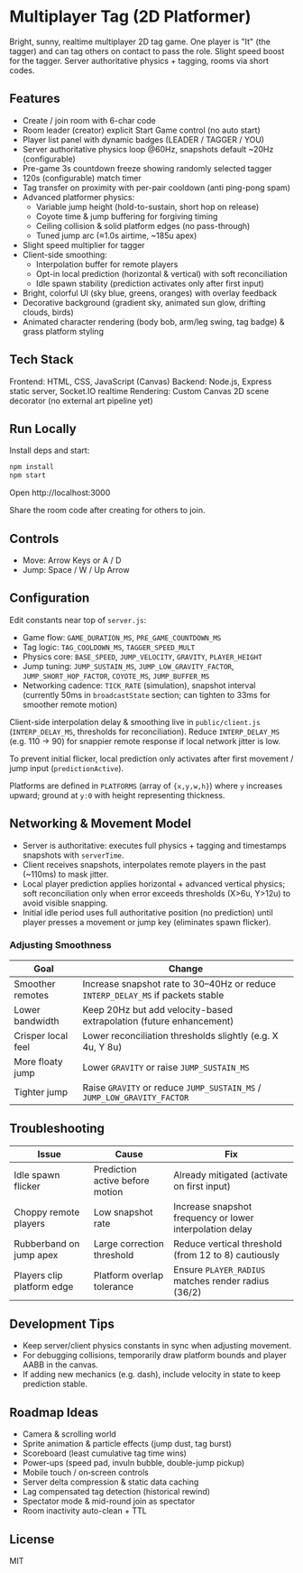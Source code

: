 # Multiplayer Tag (2D Platformer)

Bright, sunny, realtime multiplayer 2D tag game. One player is "It" (the tagger) and can tag others on contact to pass the role. Slight speed boost for the tagger. Server authoritative physics + tagging, rooms via short codes.

## Features
- Create / join room with 6-char code
- Room leader (creator) explicit Start Game control (no auto start)
- Player list panel with dynamic badges (LEADER / TAGGER / YOU)
- Server authoritative physics loop @60Hz, snapshots default ~20Hz (configurable)
- Pre-game 3s countdown freeze showing randomly selected tagger
- 120s (configurable) match timer
- Tag transfer on proximity with per-pair cooldown (anti ping-pong spam)
- Advanced platformer physics:
	- Variable jump height (hold-to-sustain, short hop on release)
	- Coyote time & jump buffering for forgiving timing
	- Ceiling collision & solid platform edges (no pass-through)
	- Tuned jump arc (≈1.0s airtime, ~185u apex)
- Slight speed multiplier for tagger
- Client-side smoothing:
	- Interpolation buffer for remote players
	- Opt-in local prediction (horizontal & vertical) with soft reconciliation
	- Idle spawn stability (prediction activates only after first input)
- Bright, colorful UI (sky blue, greens, oranges) with overlay feedback
 - Decorative background (gradient sky, animated sun glow, drifting clouds, birds)
 - Animated character rendering (body bob, arm/leg swing, tag badge) & grass platform styling

## Tech Stack
Frontend: HTML, CSS, JavaScript (Canvas)
Backend: Node.js, Express static server, Socket.IO realtime
 Rendering: Custom Canvas 2D scene decorator (no external art pipeline yet)

## Run Locally

Install deps and start:
```bash
npm install
npm start
```
Open http://localhost:3000

Share the room code after creating for others to join.

## Controls
- Move: Arrow Keys or A / D
- Jump: Space / W / Up Arrow

## Configuration
Edit constants near top of `server.js`:
- Game flow: `GAME_DURATION_MS`, `PRE_GAME_COUNTDOWN_MS`
- Tag logic: `TAG_COOLDOWN_MS`, `TAGGER_SPEED_MULT`
- Physics core: `BASE_SPEED`, `JUMP_VELOCITY`, `GRAVITY`, `PLAYER_HEIGHT`
- Jump tuning: `JUMP_SUSTAIN_MS`, `JUMP_LOW_GRAVITY_FACTOR`, `JUMP_SHORT_HOP_FACTOR`, `COYOTE_MS`, `JUMP_BUFFER_MS`
- Networking cadence: `TICK_RATE` (simulation), snapshot interval (currently 50ms in `broadcastState` section; can tighten to 33ms for smoother remote motion)

Client-side interpolation delay & smoothing live in `public/client.js` (`INTERP_DELAY_MS`, thresholds for reconciliation). Reduce `INTERP_DELAY_MS` (e.g. 110 → 90) for snappier remote response if local network jitter is low.

To prevent initial flicker, local prediction only activates after first movement / jump input (`predictionActive`).

Platforms are defined in `PLATFORMS` (array of `{x,y,w,h}`) where `y` increases upward; ground at `y:0` with height representing thickness.

## Networking & Movement Model
- Server is authoritative: executes full physics + tagging and timestamps snapshots with `serverTime`.
- Client receives snapshots, interpolates remote players in the past (~110ms) to mask jitter.
- Local player prediction applies horizontal + advanced vertical physics; soft reconciliation only when error exceeds thresholds (X>6u, Y>12u) to avoid visible snapping.
- Initial idle period uses full authoritative position (no prediction) until player presses a movement or jump key (eliminates spawn flicker).

### Adjusting Smoothness
| Goal | Change |
|------|--------|
| Smoother remotes | Increase snapshot rate to 30–40Hz or reduce `INTERP_DELAY_MS` if packets stable |
| Lower bandwidth | Keep 20Hz but add velocity-based extrapolation (future enhancement) |
| Crisper local feel | Lower reconciliation thresholds slightly (e.g. X 4u, Y 8u) |
| More floaty jump | Lower `GRAVITY` or raise `JUMP_SUSTAIN_MS` |
| Tighter jump | Raise `GRAVITY` or reduce `JUMP_SUSTAIN_MS` / `JUMP_LOW_GRAVITY_FACTOR` |

## Troubleshooting
Issue | Cause | Fix
----- | ----- | ----
Idle spawn flicker | Prediction active before motion | Already mitigated (activate on first input)
Choppy remote players | Low snapshot rate | Increase snapshot frequency or lower interpolation delay
Rubberband on jump apex | Large correction threshold | Reduce vertical threshold (from 12 to 8) cautiously
Players clip platform edge | Platform overlap tolerance | Ensure `PLAYER_RADIUS` matches render radius (36/2)

## Development Tips
- Keep server/client physics constants in sync when adjusting movement.
- For debugging collisions, temporarily draw platform bounds and player AABB in the canvas.
- If adding new mechanics (e.g. dash), include velocity in state to keep prediction stable.

## Roadmap Ideas
- Camera & scrolling world
- Sprite animation & particle effects (jump dust, tag burst)
- Scoreboard (least cumulative tag time wins)
- Power-ups (speed pad, invuln bubble, double-jump pickup)
- Mobile touch / on‑screen controls
- Server delta compression & static data caching
- Lag compensated tag detection (historical rewind)
- Spectator mode & mid-round join as spectator
- Room inactivity auto-clean + TTL

## License
MIT

